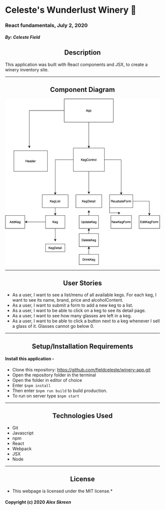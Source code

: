 # Celeste's Wunderlust Winery 🍷

### React fundamentals, July 2, 2020


#### _**By: Celeste Field**_

## <center> Description

This application was built with React components and JSX, to create a winery inventory site. 

<hr/>

## <center> Component Diagram

![component structure](src/keg.png)
<hr />

## <center> User Stories

* As a user, I want to see a list/menu of all available kegs. For each keg, I want to see its name, brand, price and alcoholContent.
* As a user, I want to submit a form to add a new keg to a list.
* As a user, I want to be able to click on a keg to see its detail page.
* As a user, I want to see how many glasses are left in a keg.
* As a user, I want to be able to click a button next to a keg whenever I sell a glass of it. Glasses cannot go below 0. 

<hr/>

## <center> Setup/Installation Requirements


#### Install this application -

* Clone this repository: https://github.com/fieldceleste/winery-app.git
* Open the repository folder in the terminal
* Open the folder in editor of choice
* Enter `$npm install `
* Then enter `$npm run build` to build production.
* To run on server type `$npm start`
<hr /> 

## <center> Technologies Used 



* Git
* Javascript
* npm
* React
* Webpack 
* JSX
* Node

<hr />

## <center> License

* This webpage is licensed under the MIT license.*

#### Copyright (c) 2020 **_Alex Skreen_**





